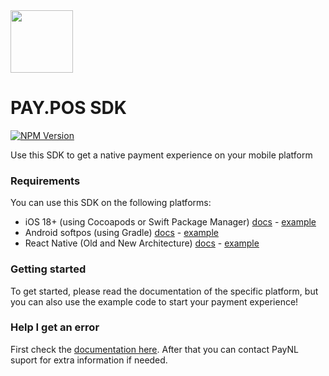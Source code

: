 <img src="https://www.pay.nl/uploads/1/brands/main_logo.png" width="100px"/>

# PAY.POS SDK

<a href="https://www.npmjs.com/package/paynl-pos-sdk-react-native" target="_blank">
<img alt="NPM Version" src="https://img.shields.io/npm/v/paynl-pos-sdk-react-native?label=React%20Native">
</a>

Use this SDK to get a native payment experience on your mobile platform

### Requirements

You can use this SDK on the following platforms:

- iOS 18+ (using Cocoapods or Swift Package Manager) [docs](docs/sdk-ios.md) - [example](example-ios)
- Android softpos (using Gradle) [docs](docs/sdk-android-softpos.md) - [example](example-android-softpos)
- React Native (Old and New Architecture) [docs](docs/sdk-react-native.md) - [example](example-react-native)

### Getting started

To get started, please read the documentation of the specific platform, but you can also use the example code to start
your payment experience!

### Help I get an error

First check the [documentation here](docs/error-codes.md).
After that you can contact PayNL suport for extra information if needed.
